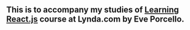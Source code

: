 ## This is to accompany my studies of [Learning React.js](https://www.lynda.com/React-js-tutorials/Learn-React-js-Basics/519668-2.html) course at Lynda.com by Eve Porcello.

